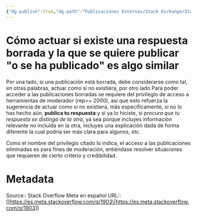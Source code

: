 ```yaml
---
{"dg-publish":true,"dg-path":"Publicaciones Externas/Stack Exchange/Stack Overflow en español/Stack Overflow en español Meta/es.meta.stackoverflow.com-1903.md","permalink":"/publicaciones-externas/stack-exchange/stack-overflow-en-espanol/stack-overflow-en-espanol-meta/es-meta-stackoverflow-com-1903/","title":"Cómo actuar si existe una respuesta borrada y la que se quiere publicar \"o se ha publicado\" es algo similar","hide":true,"noteIcon":"\"0\"","created":"2024-04-03T12:49:10.630-06:00","updated":"2024-04-05T16:44:01.220-06:00"}
---
```


# Cómo actuar si existe una respuesta borrada y la que se quiere publicar "o se ha publicado" es algo similar

Por una lado, si una publicación está borrada, debe considerarse como tal, en otras palabras, actuar como si no existiera, por otro lado Para poder acceder a las publicaciones borradas se requiere del privilegio de acceso a herramientas de moderador (rep>= 2000), así que esto refuerza la sugerencia de actuar como si no existiera, más específicamente, si no lo has hecho aún, **publica tu respuesta** y si ya lo hiciste, si *procura que tu respuesta se distinga de la otra*, ya sea porque incluyes información relevante no incluida en la otra, incluyes una explicación dada de forma diferente la cual podría ser más clara para algunos, etc.

Como el nombre del privilegio citado lo indica, el acceso a las publicaciones eliminadas es para fines de moderación, entiéndase resolver situaciones que requieren de cierto criterio y credibilidad.

# Metadata
Source:: Stack Overflow Meta en español
URL:: [[https://es.meta.stackoverflow.com/q/1903\|https://es.meta.stackoverflow.com/q/1903]]

